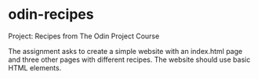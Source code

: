 # odin-recipes
Project: Recipes from The Odin Project Course

The assignment asks to create a simple website with an index.html page and three other pages with different recipes. The website should use basic HTML elements.







